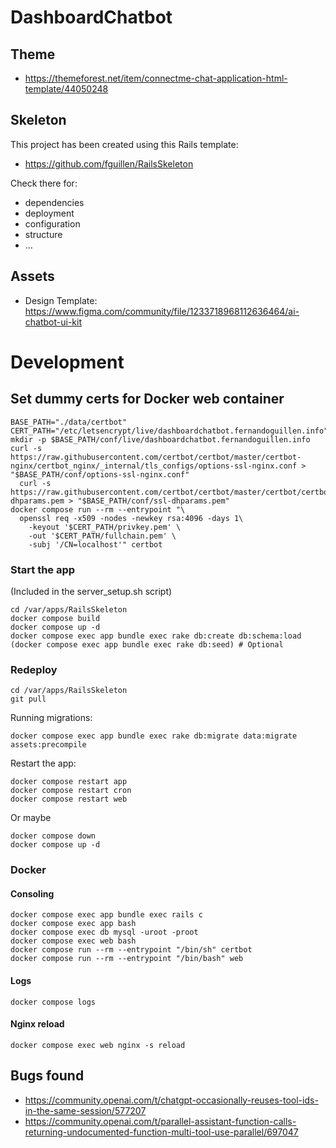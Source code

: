 # DashboardChatbot

## Theme

- https://themeforest.net/item/connectme-chat-application-html-template/44050248

## Skeleton

This project has been created using this Rails template:

- https://github.com/fguillen/RailsSkeleton

Check there for:

- dependencies
- deployment
- configuration
- structure
- ...

## Assets

- Design Template: https://www.figma.com/community/file/1233718968112636464/ai-chatbot-ui-kit


# Development

## Set dummy certs for Docker web container

```
BASE_PATH="./data/certbot"
CERT_PATH="/etc/letsencrypt/live/dashboardchatbot.fernandoguillen.info"
mkdir -p $BASE_PATH/conf/live/dashboardchatbot.fernandoguillen.info
curl -s https://raw.githubusercontent.com/certbot/certbot/master/certbot-nginx/certbot_nginx/_internal/tls_configs/options-ssl-nginx.conf > "$BASE_PATH/conf/options-ssl-nginx.conf"
  curl -s https://raw.githubusercontent.com/certbot/certbot/master/certbot/certbot/ssl-dhparams.pem > "$BASE_PATH/conf/ssl-dhparams.pem"
docker compose run --rm --entrypoint "\
  openssl req -x509 -nodes -newkey rsa:4096 -days 1\
    -keyout '$CERT_PATH/privkey.pem' \
    -out '$CERT_PATH/fullchain.pem' \
    -subj '/CN=localhost'" certbot
```


### Start the app

(Included in the server_setup.sh script)

    cd /var/apps/RailsSkeleton
    docker compose build
    docker compose up -d
    docker compose exec app bundle exec rake db:create db:schema:load
    (docker compose exec app bundle exec rake db:seed) # Optional

### Redeploy

    cd /var/apps/RailsSkeleton
    git pull

Running migrations:

    docker compose exec app bundle exec rake db:migrate data:migrate assets:precompile

Restart the app:

    docker compose restart app
    docker compose restart cron
    docker compose restart web

Or maybe

    docker compose down
    docker compose up -d

### Docker

#### Consoling

    docker compose exec app bundle exec rails c
    docker compose exec app bash
    docker compose exec db mysql -uroot -proot
    docker compose exec web bash
    docker compose run --rm --entrypoint "/bin/sh" certbot
    docker compose run --rm --entrypoint "/bin/bash" web

#### Logs

    docker compose logs

#### Nginx reload

    docker compose exec web nginx -s reload


## Bugs found

- https://community.openai.com/t/chatgpt-occasionally-reuses-tool-ids-in-the-same-session/577207
- https://community.openai.com/t/parallel-assistant-function-calls-returning-undocumented-function-multi-tool-use-parallel/697047
